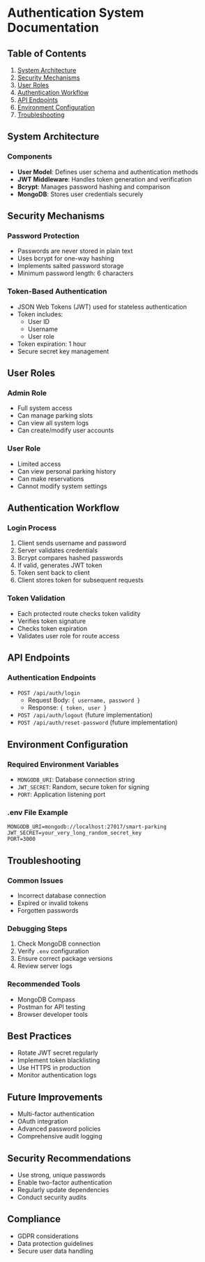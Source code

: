 # Authentication System Documentation

## Table of Contents
1. [System Architecture](#system-architecture)
2. [Security Mechanisms](#security-mechanisms)
3. [User Roles](#user-roles)
4. [Authentication Workflow](#authentication-workflow)
5. [API Endpoints](#api-endpoints)
6. [Environment Configuration](#environment-configuration)
7. [Troubleshooting](#troubleshooting)

## System Architecture

### Components
- **User Model**: Defines user schema and authentication methods
- **JWT Middleware**: Handles token generation and verification
- **Bcrypt**: Manages password hashing and comparison
- **MongoDB**: Stores user credentials securely

## Security Mechanisms

### Password Protection
- Passwords are never stored in plain text
- Uses bcrypt for one-way hashing
- Implements salted password storage
- Minimum password length: 6 characters

### Token-Based Authentication
- JSON Web Tokens (JWT) used for stateless authentication
- Token includes:
  - User ID
  - Username
  - User role
- Token expiration: 1 hour
- Secure secret key management

## User Roles

### Admin Role
- Full system access
- Can manage parking slots
- Can view all system logs
- Can create/modify user accounts

### User Role
- Limited access
- Can view personal parking history
- Can make reservations
- Cannot modify system settings

## Authentication Workflow

### Login Process
1. Client sends username and password
2. Server validates credentials
3. Bcrypt compares hashed passwords
4. If valid, generates JWT token
5. Token sent back to client
6. Client stores token for subsequent requests

### Token Validation
- Each protected route checks token validity
- Verifies token signature
- Checks token expiration
- Validates user role for route access

## API Endpoints

### Authentication Endpoints
- `POST /api/auth/login`
  - Request Body: `{ username, password }`
  - Response: `{ token, user }`
- `POST /api/auth/logout` (future implementation)
- `POST /api/auth/reset-password` (future implementation)

## Environment Configuration

### Required Environment Variables
- `MONGODB_URI`: Database connection string
- `JWT_SECRET`: Random, secure token for signing
- `PORT`: Application listening port

### .env File Example
```
MONGODB_URI=mongodb://localhost:27017/smart-parking
JWT_SECRET=your_very_long_random_secret_key
PORT=3000
```

## Troubleshooting

### Common Issues
- Incorrect database connection
- Expired or invalid tokens
- Forgotten passwords

### Debugging Steps
1. Check MongoDB connection
2. Verify `.env` configuration
3. Ensure correct package versions
4. Review server logs

### Recommended Tools
- MongoDB Compass
- Postman for API testing
- Browser developer tools

## Best Practices
- Rotate JWT secret regularly
- Implement token blacklisting
- Use HTTPS in production
- Monitor authentication logs

## Future Improvements
- Multi-factor authentication
- OAuth integration
- Advanced password policies
- Comprehensive audit logging

## Security Recommendations
- Use strong, unique passwords
- Enable two-factor authentication
- Regularly update dependencies
- Conduct security audits

## Compliance
- GDPR considerations
- Data protection guidelines
- Secure user data handling
